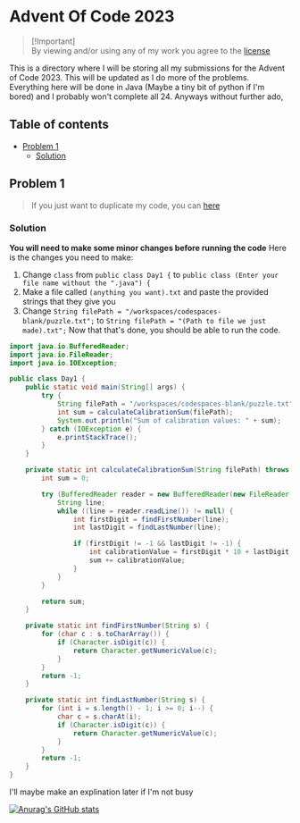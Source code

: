 # Advent Of Code 2023
> [!Important]<br>
> By viewing and/or using any of my work you agree to the [license](https://choosealicense.com/licenses/mpl-2.0/)

This is a directory where I will be storing all my submissions for the Advent of Code 2023. This will be updated as I do more of the problems. Everything here will be done in Java (Maybe a tiny bit of python if I'm bored) and I probably won't complete all 24. Anyways without further ado,

## Table of contents
  - [Problem 1](https://github.com/25Braeden/AdventOfCode2023/blob/main/README.md#problem-1)
    - [Solution](https://github.com/25Braeden/AdventOfCode2023/blob/main/README.md#solution)

## Problem 1
> If you just want to duplicate my code, you can [here](https://github.com/25Braeden/AOC-Day-1)
### Solution
**You will need to make some minor changes before running the code**
Here is the changes you need to make:
  1. Change `class` from `public class Day1 {` to `public class (Enter your file name without the ".java") {`
  2. Make a file called `(anything you want).txt` and paste the provided strings that they give you
  3. Change `String filePath = "/workspaces/codespaces-blank/puzzle.txt";` to `String filePath = "(Path to file we just made).txt";`
Now that that's done, you should be able to run the code.<br>
```java
import java.io.BufferedReader;
import java.io.FileReader;
import java.io.IOException;

public class Day1 {
    public static void main(String[] args) {
        try {
            String filePath = "/workspaces/codespaces-blank/puzzle.txt";
            int sum = calculateCalibrationSum(filePath);
            System.out.println("Sum of calibration values: " + sum);
        } catch (IOException e) {
            e.printStackTrace();
        }
    }

    private static int calculateCalibrationSum(String filePath) throws IOException {
        int sum = 0;

        try (BufferedReader reader = new BufferedReader(new FileReader(filePath))) {
            String line;
            while ((line = reader.readLine()) != null) {
                int firstDigit = findFirstNumber(line);
                int lastDigit = findLastNumber(line);

                if (firstDigit != -1 && lastDigit != -1) {
                    int calibrationValue = firstDigit * 10 + lastDigit;
                    sum += calibrationValue;
                }
            }
        }

        return sum;
    }

    private static int findFirstNumber(String s) {
        for (char c : s.toCharArray()) {
            if (Character.isDigit(c)) {
                return Character.getNumericValue(c);
            }
        }
        return -1;
    }

    private static int findLastNumber(String s) {
        for (int i = s.length() - 1; i >= 0; i--) {
            char c = s.charAt(i);
            if (Character.isDigit(c)) {
                return Character.getNumericValue(c);
            }
        }
        return -1;
    }
}
```
I'll maybe make an explination later if I'm not busy

[![Anurag's GitHub stats](https://github-readme-stats.vercel.app/api25Braeden=anuraghazra)](https://github.com/anuraghazra/github-readme-stats)
